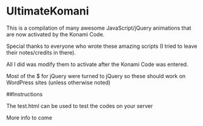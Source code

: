 # UltimateKomani

This is a compilation of many awesome JavaScript/jQuery animations that are now activated by the Konami Code.

Special thanks to everyone who wrote these amazing scripts (I tried to leave their notes/credits in there).

All I did was modify them to activate after the Konami Code was entered. 

Most of the $ for jQuery were turned to jQuery so these should work on WordPress sites (unless otherwise noted)

##Instructions

The test.html can be used to test the codes on your server




More info to come

